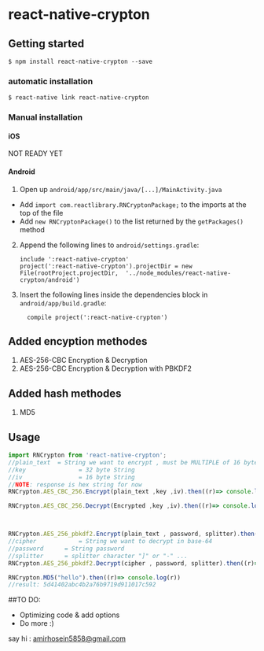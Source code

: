 
# react-native-crypton

## Getting started

`$ npm install react-native-crypton --save`

### automatic installation

`$ react-native link react-native-crypton`

### Manual installation


#### iOS
NOT READY YET
<!-- 1. In XCode, in the project navigator, right click `Libraries` ➜ `Add Files to [your project's name]`
2. Go to `node_modules` ➜ `react-native-crypton` and add `RNCrypton.xcodeproj`
3. In XCode, in the project navigator, select your project. Add `libRNCrypton.a` to your project's `Build Phases` ➜ `Link Binary With Libraries`
4. Run your project (`Cmd+R`)< -->

#### Android

1. Open up `android/app/src/main/java/[...]/MainActivity.java`
  - Add `import com.reactlibrary.RNCryptonPackage;` to the imports at the top of the file
  - Add `new RNCryptonPackage()` to the list returned by the `getPackages()` method
2. Append the following lines to `android/settings.gradle`:
  	```
  	include ':react-native-crypton'
  	project(':react-native-crypton').projectDir = new File(rootProject.projectDir, 	'../node_modules/react-native-crypton/android')
  	```
3. Insert the following lines inside the dependencies block in `android/app/build.gradle`:
  	```
      compile project(':react-native-crypton')
  	```

<!-- #### Windows
[Read it! :D](https://github.com/ReactWindows/react-native)

1. In Visual Studio add the `RNCrypton.sln` in `node_modules/react-native-crypton/windows/RNCrypton.sln` folder to their solution, reference from their app.
2. Open up your `MainPage.cs` app
  - Add `using Crypton.RNCrypton;` to the usings at the top of the file
  - Add `new RNCryptonPackage()` to the `List<IReactPackage>` returned by the `Packages` method -->
## Added encyption methodes
1. AES-256-CBC Encryption & Decryption
2. AES-256-CBC Encryption & Decryption with PBKDF2


## Added hash methodes
1. MD5

## Usage
```javascript
import RNCrypton from 'react-native-crypton';
//plain_text  = String we want to encrypt , must be MULTIPLE of 16 byte
//key 				= 32 byte String
//iv  				= 16 byte String 
//NOTE: response is hex string for now
RNCrypton.AES_CBC_256.Encrypt(plain_text ,key ,iv).then((r)=> console.log(r))

RNCrypton.AES_CBC_256.Decrypt(Encrypted ,key ,iv).then((r)=> console.log(r))



RNCrypton.AES_256_pbkdf2.Encrypt(plain_text , password, splitter).then((r)=> console.log(r))
//cipher 			= String we want to decrypt in base-64
//password		= String password
//splitter		= splitter character "]" or "-" ...
RNCrypton.AES_256_pbkdf2.Decrypt(cipher , password, splitter).then((r)=> console.log(r))

RNCrypton.MD5("hello").then((r)=> console.log(r))
//result: 5d41402abc4b2a76b9719d911017c592

```

##TO DO:
-	Optimizing code & add options
- Do more :)

say hi : 
amirhosein5858@gmail.com
  